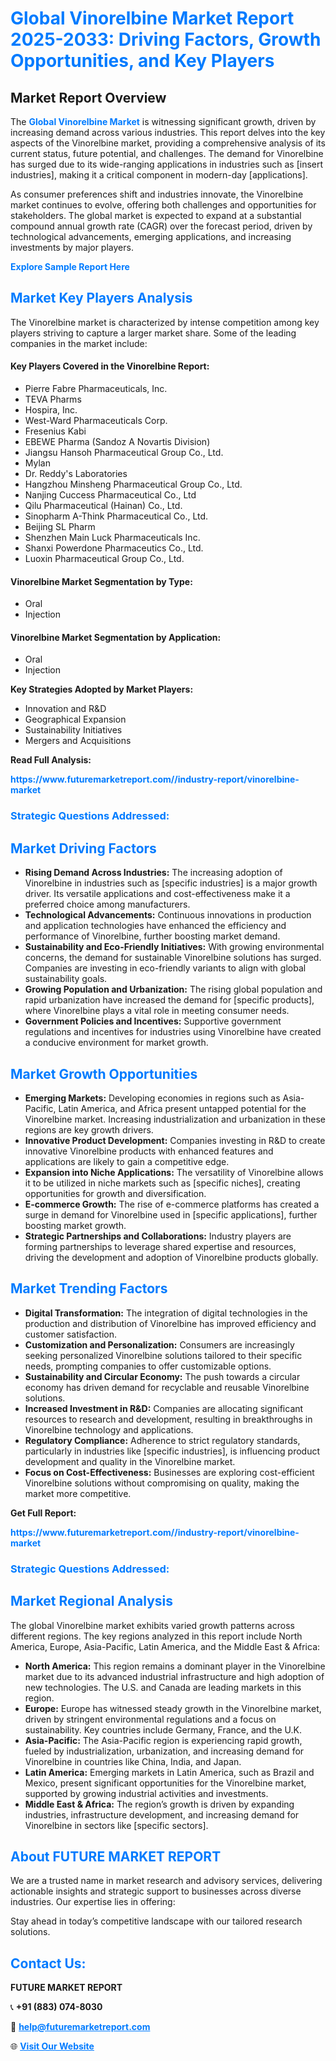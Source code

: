 <h1 style="color: #007BFF;">Global Vinorelbine Market Report 2025-2033: Driving Factors, Growth Opportunities, and Key Players</h1>

<section id="overview">
<h2>Market Report Overview</h2>
<p>The <a href="https://www.futuremarketreport.com//industry-report/vinorelbine-market" style="color: #007BFF; text-decoration: none;"><strong>Global Vinorelbine Market</strong></a> is witnessing significant growth, driven by increasing demand across various industries. This report delves into the key aspects of the Vinorelbine market, providing a comprehensive analysis of its current status, future potential, and challenges. The demand for Vinorelbine has surged due to its wide-ranging applications in industries such as [insert industries], making it a critical component in modern-day [applications].</p>
<p>As consumer preferences shift and industries innovate, the Vinorelbine market continues to evolve, offering both challenges and opportunities for stakeholders. The global market is expected to expand at a substantial compound annual growth rate (CAGR) over the forecast period, driven by technological advancements, emerging applications, and increasing investments by major players.</p>
</section>

<section id="overview">
<p><a href="https://www.futuremarketreport.com//request-sample/reportId=49100" style="color: #007BFF; text-decoration: none;"><strong>Explore Sample Report Here</strong></a></p>
</section>

<section id="key-players">
<h2 style="color: #007BFF;">Market Key Players Analysis</h2>
<p>The Vinorelbine market is characterized by intense competition among key players striving to capture a larger market share. Some of the leading companies in the market include:</p>
<h4>Key Players Covered in the Vinorelbine Report:</h4>
<ul><li>Pierre Fabre Pharmaceuticals, Inc.</li><li>TEVA Pharms</li><li>Hospira, Inc.</li><li>West-Ward Pharmaceuticals Corp.</li><li>Fresenius Kabi</li><li>EBEWE Pharma (Sandoz A Novartis Division)</li><li>Jiangsu Hansoh Pharmaceutical Group Co., Ltd.</li><li>Mylan</li><li>Dr. Reddy&#039;s Laboratories</li><li>Hangzhou Minsheng Pharmaceutical Group Co., Ltd.</li><li>Nanjing Cuccess Pharmaceutical Co., Ltd</li><li>Qilu Pharmaceutical (Hainan) Co., Ltd.</li><li>Sinopharm A-Think Pharmaceutical Co., Ltd.</li><li>Beijing SL Pharm</li><li>Shenzhen Main Luck Pharmaceuticals Inc.</li><li>Shanxi Powerdone Pharmaceutics Co., Ltd.</li><li>Luoxin Pharmaceutical Group Co., Ltd.</li></ul>
<h4>Vinorelbine Market Segmentation by Type:</h4>
<ul><li>Oral</li><li>Injection</li></ul>

<h4>Vinorelbine Market Segmentation by Application:</h4>
<ul><li>Oral</li><li>Injection</li></ul>
<p><strong>Key Strategies Adopted by Market Players:</strong></p>
<ul>
<li>Innovation and R&D</li>
<li>Geographical Expansion</li>
<li>Sustainability Initiatives</li>
<li>Mergers and Acquisitions</li>
</ul>
</section>

<section>
<p><strong>Read Full Analysis: </strong></p><a href="https://www.futuremarketreport.com//industry-report/vinorelbine-market" style="color: #007BFF; text-decoration: none;"><strong>https://www.futuremarketreport.com//industry-report/vinorelbine-market</strong></a>
<h3 style="color: #007BFF;">Strategic Questions Addressed:</h3>
</section>

<section id="driving-factors">
<h2 style="color: #007BFF;">Market Driving Factors</h2>
<ul>
<li><strong>Rising Demand Across Industries:</strong> The increasing adoption of Vinorelbine in industries such as [specific industries] is a major growth driver. Its versatile applications and cost-effectiveness make it a preferred choice among manufacturers.</li>
<li><strong>Technological Advancements:</strong> Continuous innovations in production and application technologies have enhanced the efficiency and performance of Vinorelbine, further boosting market demand.</li>
<li><strong>Sustainability and Eco-Friendly Initiatives:</strong> With growing environmental concerns, the demand for sustainable Vinorelbine solutions has surged. Companies are investing in eco-friendly variants to align with global sustainability goals.</li>
<li><strong>Growing Population and Urbanization:</strong> The rising global population and rapid urbanization have increased the demand for [specific products], where Vinorelbine plays a vital role in meeting consumer needs.</li>
<li><strong>Government Policies and Incentives:</strong> Supportive government regulations and incentives for industries using Vinorelbine have created a conducive environment for market growth.</li>
</ul>
</section>

<section id="growth-opportunities">
<h2 style="color: #007BFF;">Market Growth Opportunities</h2>
<ul>
<li><strong>Emerging Markets:</strong> Developing economies in regions such as Asia-Pacific, Latin America, and Africa present untapped potential for the Vinorelbine market. Increasing industrialization and urbanization in these regions are key growth drivers.</li>
<li><strong>Innovative Product Development:</strong> Companies investing in R&D to create innovative Vinorelbine products with enhanced features and applications are likely to gain a competitive edge.</li>
<li><strong>Expansion into Niche Applications:</strong> The versatility of Vinorelbine allows it to be utilized in niche markets such as [specific niches], creating opportunities for growth and diversification.</li>
<li><strong>E-commerce Growth:</strong> The rise of e-commerce platforms has created a surge in demand for Vinorelbine used in [specific applications], further boosting market growth.</li>
<li><strong>Strategic Partnerships and Collaborations:</strong> Industry players are forming partnerships to leverage shared expertise and resources, driving the development and adoption of Vinorelbine products globally.</li>
</ul>
</section>

<section id="trending-factors">
<h2 style="color: #007BFF;">Market Trending Factors</h2>
<ul>
<li><strong>Digital Transformation:</strong> The integration of digital technologies in the production and distribution of Vinorelbine has improved efficiency and customer satisfaction.</li>
<li><strong>Customization and Personalization:</strong> Consumers are increasingly seeking personalized Vinorelbine solutions tailored to their specific needs, prompting companies to offer customizable options.</li>
<li><strong>Sustainability and Circular Economy:</strong> The push towards a circular economy has driven demand for recyclable and reusable Vinorelbine solutions.</li>
<li><strong>Increased Investment in R&D:</strong> Companies are allocating significant resources to research and development, resulting in breakthroughs in Vinorelbine technology and applications.</li>
<li><strong>Regulatory Compliance:</strong> Adherence to strict regulatory standards, particularly in industries like [specific industries], is influencing product development and quality in the Vinorelbine market.</li>
<li><strong>Focus on Cost-Effectiveness:</strong> Businesses are exploring cost-efficient Vinorelbine solutions without compromising on quality, making the market more competitive.</li>
</ul>
</section>

<section>
<p><strong>Get Full Report: </strong></p><a href="https://www.futuremarketreport.com//industry-report/vinorelbine-market" style="color: #007BFF; text-decoration: none;"><strong>https://www.futuremarketreport.com//industry-report/vinorelbine-market</strong></a>
<h3 style="color: #007BFF;">Strategic Questions Addressed:</h3>
</section>


<section id="regional-analysis">
<h2 style="color: #007BFF;">Market Regional Analysis</h2>
<p>The global Vinorelbine market exhibits varied growth patterns across different regions. The key regions analyzed in this report include North America, Europe, Asia-Pacific, Latin America, and the Middle East & Africa:</p>
<ul>
<li><strong>North America:</strong> This region remains a dominant player in the Vinorelbine market due to its advanced industrial infrastructure and high adoption of new technologies. The U.S. and Canada are leading markets in this region.</li>
<li><strong>Europe:</strong> Europe has witnessed steady growth in the Vinorelbine market, driven by stringent environmental regulations and a focus on sustainability. Key countries include Germany, France, and the U.K.</li>
<li><strong>Asia-Pacific:</strong> The Asia-Pacific region is experiencing rapid growth, fueled by industrialization, urbanization, and increasing demand for Vinorelbine in countries like China, India, and Japan.</li>
<li><strong>Latin America:</strong> Emerging markets in Latin America, such as Brazil and Mexico, present significant opportunities for the Vinorelbine market, supported by growing industrial activities and investments.</li>
<li><strong>Middle East & Africa:</strong> The region’s growth is driven by expanding industries, infrastructure development, and increasing demand for Vinorelbine in sectors like [specific sectors].</li>
</ul>
</section>

<footer>
<h2 style="color: #007BFF;">About FUTURE MARKET REPORT</h2>
<p>We are a trusted name in market research and advisory services, delivering actionable insights and strategic support to businesses across diverse industries. Our expertise lies in offering:</p>

<p>Stay ahead in today’s competitive landscape with our tailored research solutions.</p>

<h2 style="color: #007BFF;">Contact Us:</h2>
<p><strong>FUTURE MARKET REPORT</strong></p>
<p>📞 <strong>+91 (883) 074-8030</strong></p>
<p>📧 <strong><a href="mailto:help@futuremarketreport.com" style="color: #007BFF;">help@futuremarketreport.com</a></strong></p>
<p>🌐 <strong><a href="https://www.futuremarketreport.com/" style="color: #007BFF;">Visit Our Website</a></strong></p>
</footer>